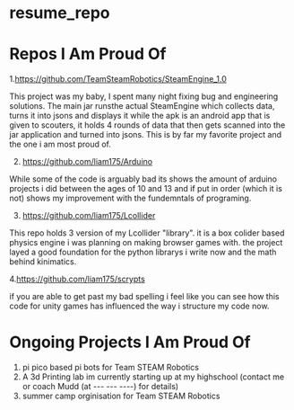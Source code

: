 # resume_repo


# Repos I Am Proud Of

1.https://github.com/TeamSteamRobotics/SteamEngine_1.0

This project was my baby, I spent many night fixing bug and engineering solutions. The main jar runsthe actual SteamEngine which collects data, turns it into jsons and displays it while the apk is an android app that is given to scouters, it holds 4 rounds of data that then gets scanned into the jar application and turned into jsons. This is by far my favorite project and the one i am most proud of. 

2. https://github.com/liam175/Arduino

While some of the code is arguably bad its shows the amount of arduino projects i did between the ages of 10 and 13 and if put in order (which it is not) shows my improvement with the fundemntals of programing.
    
3. https://github.com/liam175/Lcollider

This repo holds 3 version of my Lcollider "library". it is a box colider based physics engine i was planning on making browser games with. the project layed a good foundation for the python librarys i write now and the math behind kinimatics.
    
4.https://github.com/liam175/scrypts
    
if you are able to get past my bad spelling i feel like you can see how this code for unity games has influenced the way i structure my code now.

# Ongoing Projects I Am Proud Of

1. pi pico based pi bots for Team STEAM Robotics
2. A 3d Printing lab im currently starting up at my highschool (contact me or coach Mudd (at --- --- ----) for details)
3. summer camp orginisation for Team STEAM Robotics
